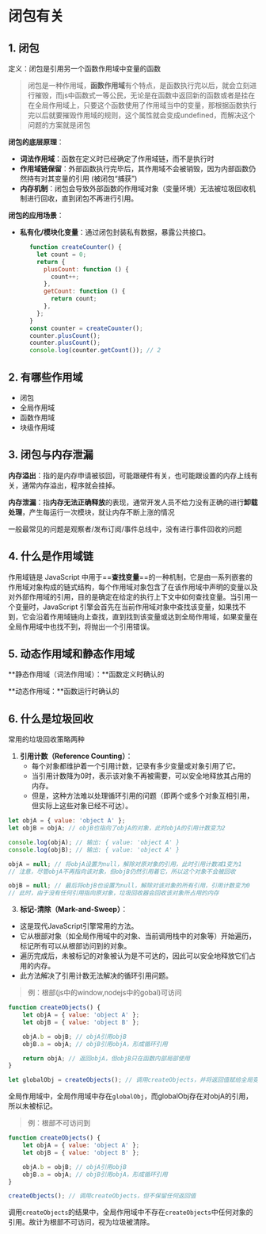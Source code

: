 # 闭包有关

## 1. 闭包

定义：闭包是引用另一个函数作用域中变量的函数

> 闭包是一种作用域，**函数作用域**有个特点，是函数执行完以后，就会立刻进行摧毁，而js中函数式一等公民，无论是在函数中返回新的函数或者是挂在在全局作用域上，只要这个函数使用了作用域当中的变量，那根据函数执行完以后就要摧毁作用域的规则，这个属性就会变成undefined，而解决这个问题的方案就是闭包

**闭包的底层原理**：

- **词法作用域**：函数在定义时已经确定了作用域链，而不是执行时
- **作用域链保留**：外部函数执行完毕后，其作用域不会被销毁，因为内部函数仍然持有对其变量的引用 (被闭包“捕获”)
- **内存机制**：闭包会导致外部函数的作用域对象（变量环境）无法被垃圾回收机制进行回收，直到闭包不再进行引用。

**闭包的应用场景**：

- **私有化/模块化变量**：通过闭包封装私有数据，暴露公共接口。

```js
      function createCounter() {
        let count = 0;
        return {
          plusCount: function () {
            count++;
          },
          getCount: function () {
            return count;
          },
        };
      }
      const counter = createCounter();
      counter.plusCount();
      counter.plusCount();
      console.log(counter.getCount()); // 2
```



## 2. 有哪些作用域

- 闭包
- 全局作用域
- 函数作用域
- 块级作用域



## 3. 闭包与内存泄漏

**内存溢出**：指的是内存申请被驳回，可能跟硬件有关，也可能跟设置的内存上线有关，通常内存溢出，程序就会挂掉。

**内存泄漏**：指**内存无法正确释放**的表现，通常开发人员不给力没有正确的进行**卸载处理**，产生每运行一次模块，就让内存不断上涨的情况

一般最常见的问题是观察者/发布订阅/事件总线中，没有进行事件回收的问题



## 4. 什么是作用域链

作用域链是 JavaScript 中用于==**查找变量**==的一种机制，它是由一系列嵌套的作用域对象构成的链式结构，每个作用域对象包含了在该作用域中声明的变量以及对外部作用域的引用，目的是确定在给定的执行上下文中如何查找变量。当引用一个变量时，JavaScript 引擎会首先在当前作用域对象中查找该变量，如果找不到，它会沿着作用域链向上查找，直到找到该变量或达到全局作用域，如果变量在全局作用域中也找不到，将抛出一个引用错误。



## 5. 动态作用域和静态作用域

**静态作用域（词法作用域）：**函数定义时确认的 

**动态作用域：**函数运行时确认的



## 6. 什么是垃圾回收

常用的垃圾回收策略两种

1. **引用计数（Reference Counting）**：
   - 每个对象都维护着一个引用计数，记录有多少变量或对象引用了它。
   - 当引用计数降为0时，表示该对象不再被需要，可以安全地释放其占用的内存。
   - 但是，这种方法难以处理循环引用的问题（即两个或多个对象互相引用，但实际上这些对象已经不可达）。

```js
let objA = { value: 'object A' };
let objB = objA; // objB也指向了objA的对象，此时objA的引用计数变为2

console.log(objA); // 输出: { value: 'object A' }
console.log(objB); // 输出: { value: 'object A' }

objA = null; // 将objA设置为null，解除对原对象的引用，此时引用计数减1变为1
// 注意，尽管objA不再指向该对象，但objB仍然引用着它，所以这个对象不会被回收

objB = null; // 最后将objB也设置为null，解除对该对象的所有引用，引用计数变为0
// 此时，由于没有任何引用指向原对象，垃圾回收器会回收该对象所占用的内存
```



3. **标记-清除（Mark-and-Sweep）**：

- 这是现代JavaScript引擎常用的方法。
- 它从根部对象（如全局作用域中的对象、当前调用栈中的对象等）开始遍历，标记所有可以从根部访问到的对象。
- 遍历完成后，未被标记的对象被认为是不可达的，因此可以安全地释放它们占用的内存。
- 此方法解决了引用计数无法解决的循环引用问题。

> 例：根部(js中的window,nodejs中的gobal)可访问

```js
function createObjects() {
    let objA = { value: 'object A' };
    let objB = { value: 'object B' };

    objA.b = objB; // objA引用objB
    objB.a = objA; // objB引用objA，形成循环引用

    return objA; // 返回objA，但objB只在函数内部局部使用
}

let globalObj = createObjects(); // 调用createObjects，并将返回值赋给全局变量globalObj
```

全局作用域中，全局作用域中存在`globalObj`，而globalObj存在对objA的引用，所以未被标记。

> 例：根部不可访问到

```js
function createObjects() {
    let objA = { value: 'object A' };
    let objB = { value: 'object B' };

    objA.b = objB; // objA引用objB
    objB.a = objA; // objB引用objA，形成循环引用
}

createObjects(); // 调用createObjects，但不保留任何返回值
```

调用`createObjects`的结果中，全局作用域中不存在`createObjects`中任何对象的引用。故计为根部不可访问，视为垃圾被清除。

